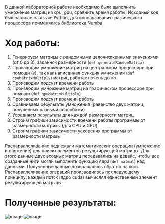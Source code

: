 В данной лабораторной работе необходимо было выполнить умножение матриц на cpu, gpu, сравнить время работы.
Исходный код был написан на языке Python, для использования графического процессора применялась библиотека Numba.

# Ход работы:
1. Генерируем матрицы с рандомными целочислкенными значениями (от 0 до 3), заданной размерности (`def generateRandomMatrix`)
2. Производим умножение матриц на центральном процессоре при помощи (`@`), так как написанная функция умножения (`def cpuMatrixMultiply`) матриц работает очень долго.
3. Производим подсчет времени работы
4. Производим умножение матриц на графическом процессоре при помощи (`def gpuMatrixMultiply`)
5. Производим подсчет времени работы
6. Сравниваем результаты умножения (равенство двух матриц, полученных разными способами)
7. Усредняем результаты для каждой размерности матриц
8. Строим графики зависимости времени работы программы от размерности матрицы (для CPU и GPU)
9. Строим графики зависимости ускорения программы от размерности матрицы

Распараллеливанию подлежали математические операции (умножение и сложение) для поиска элементов результирующей матрицы. Для этого данные двух входных матриц передавались
на девайс, чтобы все созданные нити могли выполнить функцию ядра (`def matmul`) над данными. Полученные данные возвращались обратно на хост. Распараллеливание операций производилось по следующему принципу: каждый поток (ядро cuda) вычислял единственный элемент результирующей матрицы.

# Полученные результаты:
![image](https://github.com/user-attachments/assets/556beea6-9e78-443f-bd9f-063e44d40aa5)
![image](https://github.com/user-attachments/assets/1fd7c28a-4fdc-439f-a633-be313a83f046)
